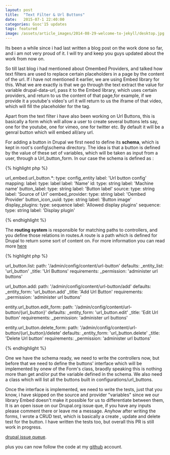 ```yaml
---
layout: post
title:  "Text Filter & Url Buttons"
date:   2015-07-1 22:40:00
categories: Gsoc'15 updates
tags: featured
image: /assets/article_images/2014-08-29-welcome-to-jekyll/desktop.jpg
---
```

Its been a while since i had last written a blog post on the work done so far, and i am not very proud of it. I will try and keep you guys updated about the work from now on.

So till last blog i had mentioned about Omembed Providers, and talked how text filters are used to replace certain placeholders in a page by the content of the url. If i have not mentioned it earlier, we are using Embed library for this. What we are exactly is that we go through the text extract the value for variable drupal-data-url, pass it to the Embed library, which uses certain providers, and return to us the content of that page,for example, if we provide it a youtube's video's url it will return to us the iframe of that video, which will fill the placeholder for the tag.

Apart from the text filter i have also been working on Url Buttons, this is basically a form which will allow a user to create several buttons lets say, one for the youtube, one for vimeo, one for twitter etc. By default it will be a genral button which will embed all/any url.

For adding a button in Drupal we first need to define its **schema**, which is kept in root's config\schema directory. The idea is that a button is defined by the value of these set of variables, which will be taken as input from a user, through a Url_button_form. In our case the schema is defined as :

{% highlight php %}

url_embed.url_button.\*:
  type: config_entity
  label: 'Url button config'
  mapping:
    label:
      type: label
      label: 'Name'
    id: 
      type: string
      label: 'Machine name'
    button_label:
      type: string
      label: 'Button label'
    source:
      type: string
      label: 'Source of Url'
    oembed_provider:
      type: string
      label: 'Oembed Provider'
    button_icon_uuid:
      type: string
      label: 'Button image'
    display_plugins:
      type: sequence
      label: 'Allowed display plugins'
      sequence:
        type: string
        label: 'Display plugin'

{% endhighlight %}

The **routing system** is responsible for matching paths to controllers, and you define those relations in routes.A route is a path which is defined for Drupal to return some sort of content on. For more information you can read more [here](https://www.drupal.org/developing/api/8/routing)

{% highlight php %}

url_button.list:
  path: '/admin/config/content/url-button'
  defaults:
    _entity_list: 'url_button'
    _title: 'Url Buttons'
  requirements:
    _permission: 'administer url buttons'

url_button.add:
  path: '/admin/config/content/url-button/add'
  defaults:
    _entity_form: 'url_button.add'
    _title: 'Add Url Button'
  requirements:
    _permission: 'administer url buttons'

entity.url_button.edit_form:
  path: '/admin/config/content/url-button/{url_button}'
  defaults:
    _entity_form: 'url_button.edit'
    _title: 'Edit Url button'
  requirements:
    _permission: 'administer url buttons'

entity.url_button.delete_form:
  path: '/admin/config/content/url-button/{url_button}/delete'
  defaults:
    _entity_form: 'url_button.delete'
    _title: 'Delete Url button'
  requirements:
    _permission: 'administer url buttons'

{% endhighlight %}

One we have the schema ready, we need to write the controllers now,  but before that we need to define the  buttons' interface which will be implemented by onew of the Form's class, braodly speaking this is nothing more than get and/or put the variable defined in the schema. We also need a class which will list all the buttons built in configurations/url_buttons.

Once the interface is implemented, we need to write the tests, just that you know, i have skipped on the source and provider "variables"  since we our library Embed doesn't make it possible for us to differentiate between them, It is an open issue on our Drupal.org issue que, if you have any inputs please comment there or leave me a message. Anyhow after writing the forms, I wrote a CRUD test, which is basically a create , update and delete test for the button. I have written the tests too, but overall this PR is still work in progress.

[drupal issue queue](https://www.drupal.org/project/issues/url_embed "issue-queue").

plus you can now follow the code at my [github](https://github.com/prateekmehta/url_embed) account.

[url-embed-issues]: [url-embed-gh]:


[jekyll]:      http://jekyllrb.com
[jekyll-gh]:   https://github.com/jekyll/jekyll
[jekyll-help]: https://github.com/jekyll/jekyll-help
